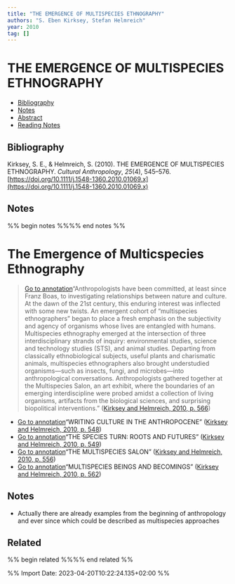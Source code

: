 ```yaml
---
title: "THE EMERGENCE OF MULTISPECIES ETHNOGRAPHY"
authors: "S. Eben Kirksey, Stefan Helmreich"
year: 2010
tag: []
---
```

# THE EMERGENCE OF MULTISPECIES ETHNOGRAPHY

- [Bibliography](#bibliography)
- [Notes](#notes)
- [Abstract](#abstract)
- [Reading Notes](#reading-notes)

## Bibliography
Kirksey, S. E., & Helmreich, S. (2010). THE EMERGENCE OF MULTISPECIES ETHNOGRAPHY. _Cultural Anthropology_, _25_(4), 545–576. [https://doi.org/10.1111/j.1548-1360.2010.01069.x](https://doi.org/10.1111/j.1548-1360.2010.01069.x)



## Notes
%% begin notes %%%% end notes %%
# The Emergence of Multicspecies Ethnography

> [Go to annotation](zotero://open-pdf/library/items/859QGNTZ?page=566&annotation=undefined)“Anthropologists have been committed, at least since Franz Boas, to investigating relationships between nature and culture. At the dawn of the 21st century, this enduring interest was inflected with some new twists. An emergent cohort of “multispecies ethnographers” began to place a fresh emphasis on the subjectivity and agency of organisms whose lives are entangled with humans. Multispecies ethnography emerged at the intersection of three interdisciplinary strands of inquiry: environmental studies, science and technology studies (STS), and animal studies. Departing from classically ethnobiological subjects, useful plants and charismatic animals, multispecies ethnographers also brought understudied organisms—such as insects, fungi, and microbes—into anthropological conversations. Anthropologists gathered together at the Multispecies Salon, an art exhibit, where the boundaries of an emerging interdiscipline were probed amidst a collection of living organisms, artifacts from the biological sciences, and surprising biopolitical interventions.” ([Kirksey and Helmreich, 2010, p. 566](zotero://select/library/items/SZDNZVQA))

-   [Go to annotation](zotero://open-pdf/library/items/859QGNTZ?page=548&annotation=undefined)“WRITING CULTURE IN THE ANTHROPOCENE” ([Kirksey and Helmreich, 2010, p. 548](zotero://select/library/items/SZDNZVQA))
-   [Go to annotation](zotero://open-pdf/library/items/859QGNTZ?page=549&annotation=undefined)“THE SPECIES TURN: ROOTS AND FUTURES” ([Kirksey and Helmreich, 2010, p. 549](zotero://select/library/items/SZDNZVQA))
-   [Go to annotation](zotero://open-pdf/library/items/859QGNTZ?page=556&annotation=undefined)“THE MULTISPECIES SALON” ([Kirksey and Helmreich, 2010, p. 556](zotero://select/library/items/SZDNZVQA))
-   [Go to annotation](zotero://open-pdf/library/items/859QGNTZ?page=562&annotation=undefined)“MULTISPECIES BEINGS AND BECOMINGS” ([Kirksey and Helmreich, 2010, p. 562](zotero://select/library/items/SZDNZVQA))

## Notes

-   Actually there are already examples from the beginning of anthropology and ever since which could be described as multispecies approaches

## Related
%% begin related %%%% end related %%

%% Import Date: 2023-04-20T10:22:24.135+02:00 %%
